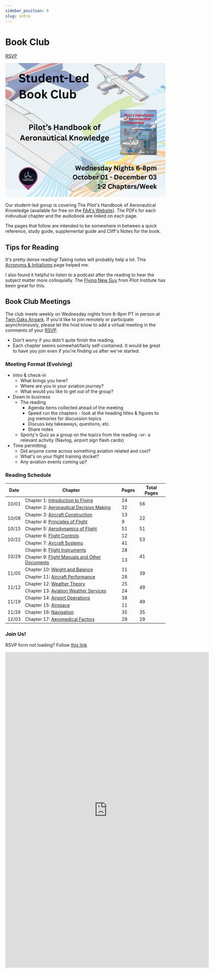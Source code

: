 ```yaml
---
sidebar_position: 0
slug: intro
---
```


# Book Club

[RSVP](#join-us)

![Book Club Flyer, blue background with two drawn airplanes and their wingtip vorticies drawn. This flyer says the book club is on Wednesday nights October 1 through December 3 at Twin Oaks Airpark and will cover 1 or 2 chapters each week](../../src/pages/short.png)

Our student-led gorup is covering The Pilot's Handbook of Aeronautical Knowledge (available for free on the [FAA's Website](https://www.faa.gov/regulations_policies/handbooks_manuals/aviation/phak)). The PDFs for each indivudual chapter and the audiobook are linked on each page.

The pages that follow are intended to be somewhere in between a quick reference, study guide, supplemental guide and Cliff's Notes for the book.

## Tips for Reading
It's pretty dense reading! Taking notes will probably help a lot. This [Acronyms & Initialisms](/acronyms) page helped me.

I also found it helpful to listen to a podcast after the reading to hear the subject matter more colloquially. The [Flying New Guy](https://www.youtube.com/playlist?list=PLG_hxiQ49vKXnmtK4oh-o5j4Fg5Dbp_Dr) from Pilot Institute has been great for this.

## Book Club Meetings

The club meets weekly on Wednesday nights from 6-8pm PT in person at [Twin Oaks Airpark](https://www.flytwinoaks.com/). If you'd like to join remotely or participate asynchronously, please let the host know to add a virtual meeting in the comments of your [RSVP](#join-us).

- Don't worry if you didn't quite finish the reading.
- Each chapter seems somewhat/fairly self-contained. It would be great to have you join even if you're finding us after we've started.

### Meeting Format (Evolving)

- Intro & check-in
  - What brings you here?
  - Where are you in your aviation journey?
  - What would you like to get out of the group?
- Down to business
  - The reading
    - Agenda items collected ahead of the meeting
    - Speed run the chapters - look at the heading titles & figures to jog memories for discussion topics
    - Discuss key takeaways, questions, etc.
    - Share notes
  - Sporty's Quiz as a group on the topics from the reading -or- a relevant activity (Navlog, airport sign flash cards)
- Time permitting:
  - Did anyone come across something aviation related and cool?
  - What's on your flight training docket?
  - Any aviation events coming up?

### Reading Schedule

<table>
  <thead>
    <tr>
      <th>Date</th>
      <th>Chapter</th>
      <th>Pages</th>
      <th>Total Pages</th>
    </tr>
  </thead>
  <tbody>
    <tr>
      <td rowspan="2">10/01</td>
      <td>Chapter 1: <a href="./introduction_to_flying">Introduction to Flying</a></td>
      <td>24</td>
      <td rowspan="2">56</td>
    </tr>
    <tr>
      <td>Chapter 2: <a href="./aeronautical_decision_making">Aeronautical Decision Making</a></td>
      <td>32</td>
    </tr>
    <tr>
      <td rowspan="2">10/08</td>
      <td>Chapter 3: <a href="./aircraft_construction">Aircraft Construction</a></td>
      <td>13</td>
      <td rowspan="2">22</td>
    </tr>
    <tr>
      <td>Chapter 4: <a href="./principles_of_flight">Principles of Flight</a></td>
      <td>9</td>
    </tr>
    <tr>
      <td>10/15</td>
      <td>Chapter 5: <a href="./aerodynamics_of_flight">Aerodynamics of Flight</a></td>
      <td>51</td>
      <td>51</td>
    </tr>
    <tr>
      <td rowspan="2">10/22</td>
      <td>Chapter 6: <a href="./flight_controls">Flight Controls</a></td>
      <td>12</td>
      <td rowspan="2">53</td>
    </tr>
    <tr>
      <td>Chapter 7: <a href="./aircraft_systems">Aircraft Systems</a></td>
      <td>41</td>
    </tr>
    <tr>
      <td rowspan="2">10/29</td>
      <td>Chapter 8: <a href="./flight_instruments">Flight Instruments</a></td>
      <td>28</td>
      <td rowspan="2">41</td>
    </tr>
    <tr>
      <td>Chapter 9: <a href="./flight_manuals_and_other_documents">Flight Manuals and Other Documents</a></td>
      <td>13</td>
    </tr>
    <tr>
      <td rowspan="2">11/05</td>
      <td>Chapter 10: <a href="./weight_and_balance">Weight and Balance</a></td>
      <td>11</td>
      <td rowspan="2">39</td>
    </tr>
    <tr>
      <td>Chapter 11: <a href="./aircraft_performance">Aircraft Performance</a></td>
      <td>28</td>
    </tr>
    <tr>
      <td rowspan="2">11/12</td>
      <td>Chapter 12: <a href="./weather_theory">Weather Theory</a></td>
      <td>25</td>
      <td rowspan="2">49</td>
    </tr>
    <tr>
      <td>Chapter 13: <a href="./aviation_weather_services">Aviation Weather Services</a></td>
      <td>24</td>
    </tr>
    <tr>
      <td rowspan="2">11/19</td>
      <td>Chapter 14: <a href="./airport_operations">Airport Operations</a></td>
      <td>38</td>
      <td rowspan="2">49</td>
    </tr>
    <tr>
      <td>Chapter 15: <a href="./airspace">Airspace</a></td>
      <td>11</td>
    </tr>
    <tr>
      <td>11/26</td>
      <td>Chapter 16: <a href="./navigation">Navigation</a></td>
      <td>35</td>
      <td>35</td>
    </tr>
    <tr>
      <td>12/03</td>
      <td>Chapter 17: <a href="./aeromedical_factors">Aeromedical Factors</a></td>
      <td>29</td>
      <td>29</td>
    </tr>
  </tbody>
</table>


### Join Us!

RSVP form not loading? Follow [this link](https://docs.google.com/forms/d/e/1FAIpQLSde-qbkhsoqMOXi75mKPY6hRTPcMp9D_8cKQWo2Hbti3yaSSQ/viewform?usp=header)

<iframe src="https://docs.google.com/forms/d/e/1FAIpQLSde-qbkhsoqMOXi75mKPY6hRTPcMp9D_8cKQWo2Hbti3yaSSQ/viewform?embedded=true" width="640" height="991" frameborder="0" marginheight="0" marginwidth="0">Loading…</iframe>


<!-- <BookClubHero
  href="https://www.faa.gov/regulations_policies/handbooks_manuals/aviation/phak"
  imageSrc="https://m.media-amazon.com/images/I/814LecPFGAL._UF1000,1000_QL80_.jpg"
  imageAlt="PHAK cover"
  imageWidth={300}
>
  <p>
    This is a student-led book club. Welcome!
  </p>

  <p>
    We are covering The Pilot's Handbook of Aeronautical Knowledge which is available for free on the{' '}
    <a href="https://www.faa.gov/regulations_policies/handbooks_manuals/aviation/phak">FAA's Website</a>.
    The PDFs for each individual chapter and the audiobook are linked on each page.
  </p>

  <p>
    The club meets weekly on Wednesday nights from 6-8pm PT in person at{' '}
    <a href="https://www.flytwinoaks.com/">Twin Oaks Airpark</a>. If you'd like to join remotely
    or participate asynchronously, please let the host know to add a virtual meeting in the comments of your RSVP.
  </p>

  <p><a href="../../bookClub#rsvp">RSVP HERE</a></p>
</BookClubHero> -->